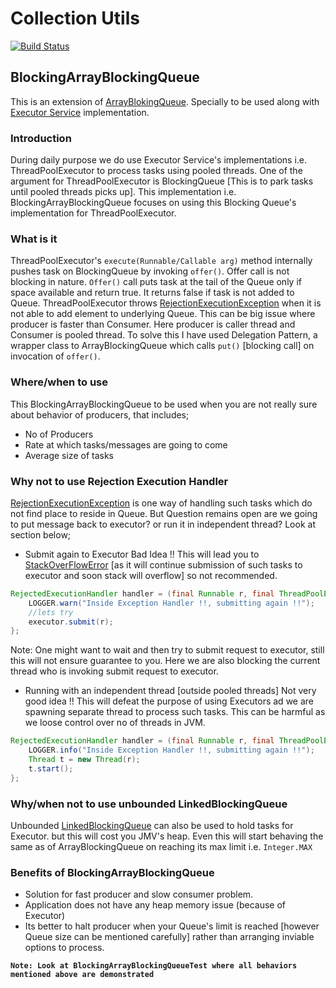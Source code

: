 # Collection Utils
[![Build Status](https://api.travis-ci.org/baba-shinde/collection-utils.svg?branch=master)](https://travis-ci.org/baba-shinde/collection-utils)

## BlockingArrayBlockingQueue
This is an extension of [ArrayBlokingQueue](https://docs.oracle.com/javase/8/docs/api/java/util/concurrent/ArrayBlockingQueue.html). Specially to be used along with [Executor Service](https://docs.oracle.com/javase/8/docs/api/java/util/concurrent/ExecutorService.html) implementation.

### Introduction
During daily purpose we do use Executor Service's implementations i.e. ThreadPoolExecutor to process tasks using pooled threads. One of the argument for ThreadPoolExecutor is BlockingQueue [This is to park tasks until pooled threads picks up]. This implementation i.e. BlockingArrayBlockingQueue focuses on using this Blocking Queue's implementation for ThreadPoolExecutor. 

### What is it
ThreadPoolExecutor's `execute(Runnable/Callable arg)` method internally pushes task on BlockingQueue by invoking `offer()`. Offer call is not blocking in nature. `Offer()` call puts task at the tail of the Queue only if space available and return true. It returns false if task is not added to Queue. ThreadPoolExecutor throws [RejectionExecutionException](https://docs.oracle.com/javase/8/docs/api/java/util/concurrent/RejectedExecutionException.html) when it is not able to add element to underlying Queue. 
This can be big issue where producer is faster than Consumer. Here producer is caller thread and Consumer is pooled thread. 
To solve this I have used Delegation Pattern, a wrapper class to ArrayBlockingQueue which calls `put()` [blocking call] on invocation of `offer()`.

### Where/when to use
This BlockingArrayBlockingQueue to be used when you are not really sure about behavior of producers, that includes;
* No of Producers
* Rate at which tasks/messages are going to come
* Average size of tasks

### Why not to use Rejection Execution Handler
[RejectionExecutionException](https://docs.oracle.com/javase/8/docs/api/java/util/concurrent/RejectedExecutionException.html) is one way of handling such tasks which do not find place to reside in Queue. But Question remains open are we going to put message back to executor? or run it in independent thread? Look at section below;
* Submit again to Executor
Bad Idea !! This will lead you to [StackOverFlowError](http://docs.oracle.com/javase/8/docs/api/index.html?java/lang/StackOverflowError.html) [as it will continue submission of such tasks to executor and soon stack will overflow] so not recommended. 
```java
RejectedExecutionHandler handler = (final Runnable r, final ThreadPoolExecutor executor) -> {
	LOGGER.warn("Inside Exception Handler !!, submitting again !!");
	//lets try
	executor.submit(r);
};
```
Note: One might want to wait and then try to submit request to executor, still this will not ensure guarantee to you. Here we are also blocking the current thread who is invoking submit request to executor.
* Running with an independent thread [outside pooled threads]
Not very good idea !! This will defeat the purpose of using Executors ad we are spawning separate thread to process such tasks. This can be harmful as we loose control over no of threads in JVM.
```java
RejectedExecutionHandler handler = (final Runnable r, final ThreadPoolExecutor executor) -> {
	LOGGER.info("Inside Exception Handler !!, submitting again !!");
	Thread t = new Thread(r);
	t.start();
};
``` 

### Why/when not to use unbounded LinkedBlockingQueue
Unbounded [LinkedBlockingQueue](http://docs.oracle.com/javase/8/docs/api/index.html?java/util/concurrent/LinkedBlockingQueue.html) can also be used to hold tasks for Executor. but this will cost you JMV's heap. Even this will start behaving the same as of ArrayBlockingQueue on reaching its max limit i.e. `Integer.MAX`

### Benefits of BlockingArrayBlockingQueue
* Solution for fast producer and slow consumer problem. 
* Application does not have any heap memory issue (because of Executor)
* Its better to halt producer when your Queue's limit is reached [however Queue size can be mentioned carefully] rather than arranging inviable options to process.

**`Note: Look at BlockingArrayBlockingQueueTest where all behaviors mentioned above are demonstrated`**